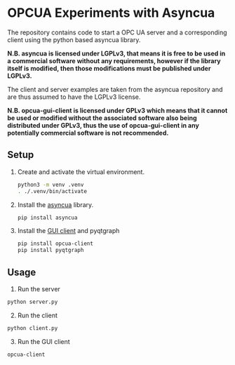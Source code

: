 # OPCUA Experiments with Asyncua

The repository contains code to start a OPC UA server and a corresponding client using the python based asyncua library.

**N.B. asyncua is licensed under LGPLv3, that means it is free to be used in a commercial software without any requirements, however if the library itself is modified, then those modifications must be published under LGPLv3.**

The client and server examples are taken from the asyncua repository and are thus assumed to have the LGPLv3 license.


**N.B. opcua-gui-client is licensed under GPLv3 which means that it cannot be used or modified without the associated software also being distributed under GPLv3, thus the use of opcua-gui-client in any potentially commercial software is not recommended.**

## Setup

1. Create and activate the virtual environment.
    ```bash
    python3 -m venv .venv
    . ./.venv/bin/activate
    ```
2. Install the [asyncua](https://github.com/FreeOpcUa/opcua-asyncio) library.
    ```bash
    pip install asyncua
    ```
3. Install the [GUI client](https://github.com/FreeOpcUa/opcua-client-gui) and pyqtgraph
    ```bash
    pip install opcua-client
    pip install pyqtgraph
    ```

## Usage

1. Run the server
```bash
python server.py
```
2. Run the client
```bash
python client.py
```
3. Run the GUI client
```bash
opcua-client
```
